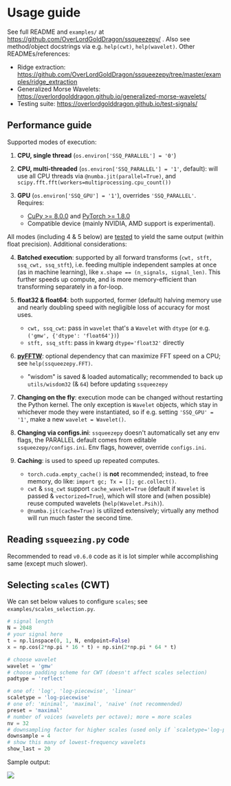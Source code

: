 # Usage guide

See full README and `examples/` at https://github.com/OverLordGoldDragon/ssqueezepy/ . Also 
see method/object docstrings via e.g. `help(cwt)`, `help(wavelet)`. Other READMEs/references:

 - Ridge extraction: https://github.com/OverLordGoldDragon/ssqueezepy/tree/master/examples/ridge_extraction
 - Generalized Morse Wavelets: https://overlordgolddragon.github.io/generalized-morse-wavelets/
 - Testing suite: https://overlordgolddragon.github.io/test-signals/


## Performance guide

Supported modes of execution:

 1. **CPU, single thread** (`os.environ['SSQ_PARALLEL'] = '0'`)
 
 2. **CPU, multi-threaded** (`os.environ['SSQ_PARALLEL'] = '1'`, default): will use all CPU threads via `@numba.jit(parallel=True)`, and 
 `scipy.fft.fft(workers=multiprocessing.cpu_count())`
 
 3. **GPU** (`os.environ['SSQ_GPU'] = '1'`), overrides `'SSQ_PARALLEL'`. Requires:
     - [CuPy >= 8.0.0](https://docs.cupy.dev/en/stable/install.html) and [PyTorch >= 1.8.0](https://pytorch.org/get-started/locally/)
     - Compatible device (mainly NVIDIA, AMD support is experimental).

All modes (including 4 & 5 below) are [tested](https://github.com/OverLordGoldDragon/ssqueezepy/blob/master/tests/all_test.py) to yield the same output 
(within float precision). Additional considerations:

 4. **Batched execution**: supported by all forward transforms (`cwt, stft, ssq_cwt, ssq_stft`), i.e. feeding multiple independent samples at once 
 (as in machine learning), like `x.shape == (n_signals, signal_len)`. This further speeds up compute, and is more memory-efficient than transforming 
 separately in a for-loop.
 
 5. **float32 & float64**: both supported, former (default) halving memory use and nearly doubling speed with negligible loss of accuracy for most uses.
     - `cwt, ssq_cwt`: pass in `wavelet` that's a `Wavelet` with `dtype` (or e.g. `('gmw', {'dtype': 'float64'})`)
     - `stft, ssq_stft`: pass in kwarg `dtype='float32'` directly
	 
 6. **[pyFFTW](https://github.com/pyFFTW/pyFFTW)**: optional dependency that can maximize FFT speed on a CPU; see `help(ssqueezepy.FFT)`.
     - "wisdom" is saved & loaded automatically; recommended to back up `utils/wisdom32` (& `64`) before updating `ssqueezepy`
	 
 7. **Changing on the fly**: execution mode can be changed without restarting the Python kernel. The only exception is `Wavelet` objects, which stay in 
 whichever mode they were instantiated, so if e.g. setting `'SSQ_GPU' = '1'`, make a new `wavelet = Wavelet()`.
 
 8. **Changing via configs.ini**: `ssqueezepy` doesn't automatically set any env flags, the PARALLEL default comes from editable `ssqueezepy/configs.ini`.
 Env flags, however, override `configs.ini`.
 
 9. **Caching**: is used to speed up repeated computes.
     - `torch.cuda.empty_cache()` is **not** recommended; instead, to free memory, do like: `import gc; Tx = []; gc.collect()`.
     - `cwt` & `ssq_cwt` support `cache_wavelet=True` (default if `Wavelet` is passed & `vectorized=True`), which will store and (when possible) reuse 
	 computed wavelets (`help(Wavelet.Psih)`).
     - `@numba.jit(cache=True)` is utilized extensively; virtually any method will run much faster the second time.


## Reading `ssqueezing.py` code

Recommended to read `v0.6.0` code as it is lot simpler while accomplishing same (except much slower).


## Selecting `scales` (CWT)

We can set below values to configure `scales`; see `examples/scales_selection.py`.

```python
# signal length
N = 2048
# your signal here
t = np.linspace(0, 1, N, endpoint=False)
x = np.cos(2*np.pi * 16 * t) + np.sin(2*np.pi * 64 * t)

# choose wavelet
wavelet = 'gmw'
# choose padding scheme for CWT (doesn't affect scales selection)
padtype = 'reflect'

# one of: 'log', 'log-piecewise', 'linear'
scaletype = 'log-piecewise'
# one of: 'minimal', 'maximal', 'naive' (not recommended)
preset = 'maximal'
# number of voices (wavelets per octave); more = more scales
nv = 32
# downsampling factor for higher scales (used only if `scaletype='log-piecewise'`)
downsample = 4
# show this many of lowest-frequency wavelets
show_last = 20
```

Sample output:

<img src="https://user-images.githubusercontent.com/16495490/108127210-59f40f80-70c4-11eb-838e-735c35346144.png">
